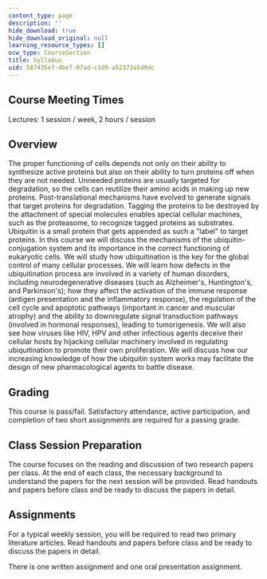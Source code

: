 ```yaml
---
content_type: page
description: ''
hide_download: true
hide_download_original: null
learning_resource_types: []
ocw_type: CourseSection
title: Syllabus
uid: 587435e7-4be7-07ad-c1d9-a52372a5d9dc
---
```


Course Meeting Times
--------------------

Lectures: 1 session / week, 2 hours / session

Overview
--------

The proper functioning of cells depends not only on their ability to synthesize active proteins but also on their ability to turn proteins off when they are not needed. Unneeded proteins are usually targeted for degradation, so the cells can reutilize their amino acids in making up new proteins. Post-translational mechanisms have evolved to generate signals that target proteins for degradation. Tagging the proteins to be destroyed by the attachment of special molecules enables special cellular machines, such as the proteasome, to recognize tagged proteins as substrates. Ubiquitin is a small protein that gets appended as such a "label" to target proteins. In this course we will discuss the mechanisms of the ubiquitin- conjugation system and its importance in the correct functioning of eukaryotic cells. We will study how ubiquitination is the key for the global control of many cellular processes. We will learn how defects in the ubiquitination process are involved in a variety of human disorders, including neurodegenerative diseases (such as Alzheimer's, Huntington's, and Parkinson's); how they affect the activation of the immune response (antigen presentation and the inflammatory response), the regulation of the cell cycle and apoptotic pathways (important in cancer and muscular atrophy) and the ability to downregulate signal transduction pathways (involved in hormonal responses), leading to tumorigenesis. We will also see how viruses like HIV, HPV and other infectious agents deceive their cellular hosts by hijacking cellular machinery involved in regulating ubiquitination to promote their own proliferation. We will discuss how our increasing knowledge of how the ubiquitin system works may facilitate the design of new pharmacological agents to battle disease.

Grading
-------

This course is pass/fail. Satisfactory attendance, active participation, and completion of two short assignments are required for a passing grade.

Class Session Preparation
-------------------------

The course focuses on the reading and discussion of two research papers per class. At the end of each class, the necessary background to understand the papers for the next session will be provided. Read handouts and papers before class and be ready to discuss the papers in detail.

Assignments
-----------

For a typical weekly session, you will be required to read two primary literature articles. Read handouts and papers before class and be ready to discuss the papers in detail.

There is one written assignment and one oral presentation assignment.